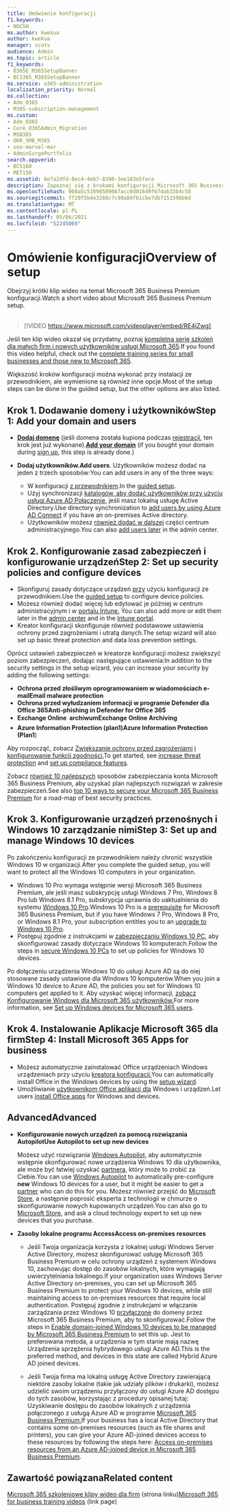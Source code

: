 ```yaml
---
title: Omówienie konfiguracji
f1.keywords:
- NOCSH
ms.author: kwekua
author: kwekua
manager: scotv
audience: Admin
ms.topic: article
f1_keywords:
- O365E_M365SetupBanner
- BCS365_M365SetupBanner
ms.service: o365-administration
localization_priority: Normal
ms.collection:
- Adm_O365
- M365-subscription-management
ms.custom:
- Adm_O365
- Core_O365Admin_Migration
- MSB365
- OKR_SMB_M365
- seo-marvel-mar
- AdminSurgePortfolio
search.appverid:
- BCS160
- MET150
ms.assetid: 6e7a2dfd-8ec4-4eb7-8390-3ee103e5fece
description: Zapoznaj się z krokami konfiguracji Microsoft 365 Business Premium, od subskrybowania, dodawania domeny i użytkowników po konfigurowanie zasad zabezpieczeń i nie tylko.
ms.openlocfilehash: 008a5c51698589667acc0d01649f67dab33b4c58
ms.sourcegitcommit: ff20f5b4e3268c7c98a84fb1cbe7db7151596b6d
ms.translationtype: MT
ms.contentlocale: pl-PL
ms.lasthandoff: 05/06/2021
ms.locfileid: "52245069"
---
```

# <a name="overview-of-setup"></a><span data-ttu-id="178b8-103">Omówienie konfiguracji</span><span class="sxs-lookup"><span data-stu-id="178b8-103">Overview of setup</span></span>

<span data-ttu-id="178b8-104">Obejrzyj krótki klip wideo na temat Microsoft 365 Business Premium konfiguracji.</span><span class="sxs-lookup"><span data-stu-id="178b8-104">Watch a short video about Microsoft 365 Business Premium setup.</span></span><br><br>

> [!VIDEO https://www.microsoft.com/videoplayer/embed/RE4jZwg] 

<span data-ttu-id="178b8-105">Jeśli ten klip wideo okazał się przydatny, poznaj [kompletną serię szkoleń dla małych firm i nowych użytkowników usługi Microsoft 365](../business-video/index.yml).</span><span class="sxs-lookup"><span data-stu-id="178b8-105">If you found this video helpful, check out the [complete training series for small businesses and those new to Microsoft 365](../business-video/index.yml).</span></span>

<span data-ttu-id="178b8-106">Większość kroków konfiguracji można wykonać przy instalacji ze przewodnikiem, ale wymienione są również inne opcje.</span><span class="sxs-lookup"><span data-stu-id="178b8-106">Most of the setup steps can be done in the guided setup, but the other options are also listed.</span></span>

## <a name="step-1-add-your-domain-and-users"></a><span data-ttu-id="178b8-107">Krok 1. Dodawanie domeny i użytkowników</span><span class="sxs-lookup"><span data-stu-id="178b8-107">Step 1: Add your domain and users</span></span>

   - <span data-ttu-id="178b8-108">**[Dodaj domenę](set-up.md#add-your-domain-to-personalize-sign-in)** (jeśli domena została kupiona podczas [rejestracji](sign-up.md), ten krok jest już wykonane).</span><span class="sxs-lookup"><span data-stu-id="178b8-108">**[Add your domain](set-up.md#add-your-domain-to-personalize-sign-in)** (if you bought your domain during [sign up](sign-up.md), this step is already done.)</span></span>

   - <span data-ttu-id="178b8-109">**Dodaj użytkowników.**</span><span class="sxs-lookup"><span data-stu-id="178b8-109">**Add users**.</span></span> <span data-ttu-id="178b8-110">Użytkowników możesz dodać na jeden z trzech sposobów:</span><span class="sxs-lookup"><span data-stu-id="178b8-110">You can add users in any of the three ways:</span></span>
        - <span data-ttu-id="178b8-111">W konfiguracji [z przewodnikiem](set-up.md#add-users-in-the-wizard).</span><span class="sxs-lookup"><span data-stu-id="178b8-111">In the [guided setup](set-up.md#add-users-in-the-wizard).</span></span>
        - <span data-ttu-id="178b8-112">Użyj synchronizacji [katalogów, aby dodać użytkowników przy użyciu usługi Azure AD Połączenie,](../enterprise/set-up-directory-synchronization.md) jeśli masz lokalną usługę Active Directory.</span><span class="sxs-lookup"><span data-stu-id="178b8-112">Use directory synchronization to [add users by using Azure AD Connect](../enterprise/set-up-directory-synchronization.md) if you have an on-premises Active directory.</span></span>
        - <span data-ttu-id="178b8-113">Użytkowników możesz [również dodać w dalszej](../admin/add-users/add-users.md) części centrum administracyjnego.</span><span class="sxs-lookup"><span data-stu-id="178b8-113">You can also [add users later](../admin/add-users/add-users.md) in the admin center.</span></span>
## <a name="step-2-set-up-security-policies-and-configure-devices"></a><span data-ttu-id="178b8-114">Krok 2. Konfigurowanie zasad zabezpieczeń i konfigurowanie urządzeń</span><span class="sxs-lookup"><span data-stu-id="178b8-114">Step 2: Set up security policies and configure devices</span></span> 

  - <span data-ttu-id="178b8-115">Skonfiguruj zasady dotyczące urządzeń [przy](set-up.md#protect-your-organization) użyciu konfiguracji ze przewodnikiem.</span><span class="sxs-lookup"><span data-stu-id="178b8-115">Use the [guided setup](set-up.md#protect-your-organization) to configure device policies.</span></span> 
  - <span data-ttu-id="178b8-116">Możesz również dodać więcej lub edytować je później w centrum administracyjnym i w [portalu Intune.](/intune/tutorial-walkthrough-intune-portal) [](view-policies-and-devices.md)</span><span class="sxs-lookup"><span data-stu-id="178b8-116">You can also add more or edit them later in the [admin center](view-policies-and-devices.md) and in the [Intune portal](/intune/tutorial-walkthrough-intune-portal).</span></span>
  - <span data-ttu-id="178b8-117">Kreator konfiguracji skonfiguruje również podstawowe ustawienia ochrony przed zagrożeniami i utratą danych.</span><span class="sxs-lookup"><span data-stu-id="178b8-117">The setup wizard will also set up basic threat protection and data loss prevention settings.</span></span>
  
  <span data-ttu-id="178b8-118">Oprócz ustawień zabezpieczeń w kreatorze konfiguracji możesz zwiększyć poziom zabezpieczeń, dodając następujące ustawienia:</span><span class="sxs-lookup"><span data-stu-id="178b8-118">In addition to the security settings in the setup wizard, you can increase your security by adding the following settings:</span></span>

- <span data-ttu-id="178b8-119">**Ochrona przed złośliwym oprogramowaniem w wiadomościach e-mail**</span><span class="sxs-lookup"><span data-stu-id="178b8-119">**Email malware protection**</span></span>
- <span data-ttu-id="178b8-120">**Ochrona przed wyłudzaniem informacji w programie Defender dla Office 365**</span><span class="sxs-lookup"><span data-stu-id="178b8-120">**Anti-phishing in Defender for Office 365**</span></span>
- <span data-ttu-id="178b8-121">**Exchange Online  archiwum**</span><span class="sxs-lookup"><span data-stu-id="178b8-121">**Exchange Online Archiving**</span></span>
- <span data-ttu-id="178b8-122">**Azure Information Protection (plan1)**</span><span class="sxs-lookup"><span data-stu-id="178b8-122">**Azure Information Protection (Plan1**)</span></span>

<span data-ttu-id="178b8-123">Aby rozpocząć, zobacz [Zwiększanie ochrony przed zagrożeniami](increase-threat-protection.md) [i konfigurowanie funkcji zgodności.](set-up-compliance.md)</span><span class="sxs-lookup"><span data-stu-id="178b8-123">To get started, see [increase threat protection](increase-threat-protection.md) and [set up compliance features](set-up-compliance.md).</span></span>

<span data-ttu-id="178b8-124">Zobacz [również 10 najlepszych](/office365/admin/security-and-compliance/secure-your-business-data) sposobów zabezpieczania konta Microsoft 365 Business Premium, aby uzyskać plan najlepszych rozwiązań w zakresie zabezpieczeń.</span><span class="sxs-lookup"><span data-stu-id="178b8-124">See also [top 10 ways to secure your Microsoft 365 Business Premium](/office365/admin/security-and-compliance/secure-your-business-data) for a road-map of best security practices.</span></span>

## <a name="step-3-set-up-and-manage-windows-10-devices"></a><span data-ttu-id="178b8-125">Krok 3. Konfigurowanie urządzeń przenośnych i Windows 10 zarządzanie nimi</span><span class="sxs-lookup"><span data-stu-id="178b8-125">Step 3: Set up and manage Windows 10 devices</span></span>

<span data-ttu-id="178b8-126">Po zakończeniu konfiguracji ze przewodnikiem należy chronić wszystkie Windows 10 w organizacji.</span><span class="sxs-lookup"><span data-stu-id="178b8-126">After you complete the guided setup, you will want to protect all the Windows 10 computers in your organization.</span></span>
  
- <span data-ttu-id="178b8-127">Windows 10 Pro wymaga wstępnie [](pre-requisites-for-data-protection.md) wersji Microsoft 365 Business Premium, ale jeśli masz subskrypcję usługi Windows 7 Pro, Windows 8 Pro lub Windows 8.1 Pro, subskrypcja uprawnia do uaktualnienia do systemu [Windows 10 Pro](./upgrade-to-windows-pro-creators-update.md).</span><span class="sxs-lookup"><span data-stu-id="178b8-127">Windows 10 Pro is a [prerequisite](pre-requisites-for-data-protection.md) for Microsoft 365 Business Premium, but if you have Windows 7 Pro, Windows 8 Pro, or Windows 8.1 Pro, your subscription entitles you to an [upgrade to  Windows 10 Pro](./upgrade-to-windows-pro-creators-update.md).</span></span>
- <span data-ttu-id="178b8-128">Postępuj zgodnie z instrukcjami w [zabezpieczaniu Windows 10 PC,](secure-win-10-pcs.md) aby skonfigurować zasady dotyczące Windows 10 komputerach.</span><span class="sxs-lookup"><span data-stu-id="178b8-128">Follow the steps in [secure Windows 10 PCs](secure-win-10-pcs.md) to set up policies for Windows 10 devices.</span></span>

<span data-ttu-id="178b8-129">Po dołączeniu urządzenia Windows 10 do usługi Azure AD są do niej stosowane zasady ustawione dla Windows 10 komputerów.</span><span class="sxs-lookup"><span data-stu-id="178b8-129">When you join a Windows 10 device to Azure AD, the policies you set for Windows 10 computers get applied to it.</span></span> <span data-ttu-id="178b8-130">Aby uzyskać więcej informacji, [zobacz Konfigurowanie Windows dla Microsoft 365 użytkowników.](set-up-windows-devices.md)</span><span class="sxs-lookup"><span data-stu-id="178b8-130">For more information, see [Set up Windows devices for Microsoft 365 users](set-up-windows-devices.md).</span></span>

## <a name="step-4-install-microsoft-365-apps-for-business"></a><span data-ttu-id="178b8-131">Krok 4. Instalowanie Aplikacje Microsoft 365 dla firm</span><span class="sxs-lookup"><span data-stu-id="178b8-131">Step 4: Install Microsoft 365 Apps for business</span></span>
- <span data-ttu-id="178b8-132">Możesz automatycznie zainstalować Office urządzeniach Windows urządzeniach przy użyciu [kreatora konfiguracji.](set-up.md#deploy-office-365-client-apps)</span><span class="sxs-lookup"><span data-stu-id="178b8-132">You can automatically install Office in the Windows devices by using the [setup wizard](set-up.md#deploy-office-365-client-apps).</span></span>
- <span data-ttu-id="178b8-133">Umożliwianie [użytkownikom Office aplikacji dla](/office365/admin/setup/install-applications) Windows i urządzeń.</span><span class="sxs-lookup"><span data-stu-id="178b8-133">Let users [install Office apps](/office365/admin/setup/install-applications) for Windows and devices.</span></span>
     
## <a name="advanced"></a><span data-ttu-id="178b8-134">Advanced</span><span class="sxs-lookup"><span data-stu-id="178b8-134">Advanced</span></span>
- <span data-ttu-id="178b8-135">**Konfigurowanie nowych urządzeń za pomocą rozwiązania Autopilot**</span><span class="sxs-lookup"><span data-stu-id="178b8-135">**Use Autopilot to set up new devices**</span></span>
            
     <span data-ttu-id="178b8-136">Możesz użyć rozwiązania [Windows Autopilot,](add-autopilot-devices-and-profile.md) aby  automatycznie wstępnie skonfigurować nowe urządzenia Windows 10 dla użytkownika, ale może być łatwiej uzyskać [partnera,](https://www.microsoft.com/solution-providers/search) który może to zrobić za Ciebie.</span><span class="sxs-lookup"><span data-stu-id="178b8-136">You can use [Windows Autopilot](add-autopilot-devices-and-profile.md) to automatically pre-configure **new** Windows 10 devices for a user, but it might be easier to get a [partner](https://www.microsoft.com/solution-providers/search) who can do this for you.</span></span> <span data-ttu-id="178b8-137">Możesz również przejść do [Microsoft Store](https://go.microsoft.com/fwlink/?linkid=874598), a następnie poprosić eksperta z technologii w chmurze o skonfigurowanie nowych kupowanych urządzeń.</span><span class="sxs-lookup"><span data-stu-id="178b8-137">You can also go to [Microsoft Store](https://go.microsoft.com/fwlink/?linkid=874598), and ask a cloud technology expert to set up new devices that you purchase.</span></span>

- <span data-ttu-id="178b8-138">**Zasoby lokalne programu Access**</span><span class="sxs-lookup"><span data-stu-id="178b8-138">**Access on-premises resources**</span></span>

     - <span data-ttu-id="178b8-139">Jeśli Twoja organizacja korzysta z lokalnej usługi Windows Server Active Directory, możesz skonfigurować usługę Microsoft 365 Business Premium w celu ochrony urządzeń z systemem Windows 10, zachowując dostęp do zasobów lokalnych, które wymagają uwierzytelniania lokalnego.</span><span class="sxs-lookup"><span data-stu-id="178b8-139">If your organization uses Windows Server Active Directory on-premises, you can set up Microsoft 365 Business Premium to protect your Windows 10 devices, while still maintaining access to on-premises resources that require local authentication.</span></span> <span data-ttu-id="178b8-140">Postępuj zgodnie z instrukcjami w włączanie zarządzania przez Windows 10 [przyłączone](manage-windows-devices.md) do domeny przez Microsoft 365 Business Premium, aby to skonfigurować.</span><span class="sxs-lookup"><span data-stu-id="178b8-140">Follow the steps in [Enable domain-joined Windows 10 devices to be managed by Microsoft 365 Business Premium](manage-windows-devices.md) to set this up.</span></span> <span data-ttu-id="178b8-141">Jest to preferowana metoda, a urządzenia w tym stanie mają nazwę Urządzenia sprzężenia hybrydowego usługi Azure AD.</span><span class="sxs-lookup"><span data-stu-id="178b8-141">This is the preferred method, and devices in this state are called Hybrid Azure AD joined devices.</span></span>

    - <span data-ttu-id="178b8-142">Jeśli Twoja firma ma lokalną usługę Active Directory zawierającą niektóre zasoby lokalne (takie jak udziały plików i drukarki), możesz udzielić swoim urządzeniu przyłączony do usługi Azure AD dostępu do tych zasobów, korzystając z procedury opisanej tutaj: Uzyskiwanie dostępu do zasobów lokalnych z urządzenia połączonego z usługą Azure AD w programie [Microsoft 365 Business Premium.](access-resources.md)</span><span class="sxs-lookup"><span data-stu-id="178b8-142">If your business has a local Active Directory that contains some on-premises resources (such as file shares and printers), you can give your Azure AD-joined devices access to these resources by following the steps here: [Access on-premises resources from an Azure AD-joined device in Microsoft 365 Business Premium](access-resources.md).</span></span>

## <a name="related-content"></a><span data-ttu-id="178b8-143">Zawartość powiązana</span><span class="sxs-lookup"><span data-stu-id="178b8-143">Related content</span></span>

<span data-ttu-id="178b8-144">[Microsoft 365 szkoleniowe klipy wideo dla firm](../business-video/index.yml) (strona linku)</span><span class="sxs-lookup"><span data-stu-id="178b8-144">[Microsoft 365 for business training videos](../business-video/index.yml) (link page)</span></span>